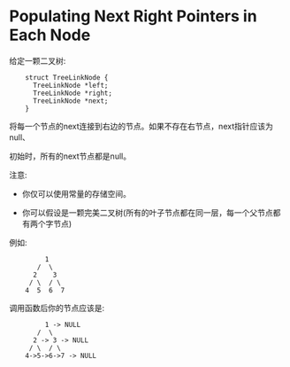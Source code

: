 # Populating Next Right Pointers in Each Node

给定一颗二叉树:

```
    struct TreeLinkNode {
      TreeLinkNode *left;
      TreeLinkNode *right;
      TreeLinkNode *next;
    }
```

将每一个节点的next连接到右边的节点。如果不存在右节点，next指针应该为null、

初始时，所有的next节点都是null。

注意:

- 你仅可以使用常量的存储空间。

- 你可以假设是一颗完美二叉树(所有的叶子节点都在同一层，每一个父节点都有两个字节点)

例如:

```
         1
       /  \
      2    3
     / \  / \
    4  5  6  7
```

调用函数后你的节点应该是:

```
         1 -> NULL
       /  \
      2 -> 3 -> NULL
     / \  / \
    4->5->6->7 -> NULL
```